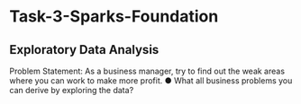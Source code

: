 # Task-3-Sparks-Foundation
## Exploratory Data Analysis

Problem Statement: As a business manager, try to find out the weak areas where you can work to make more profit. ● What all business problems you can derive by exploring the data?
